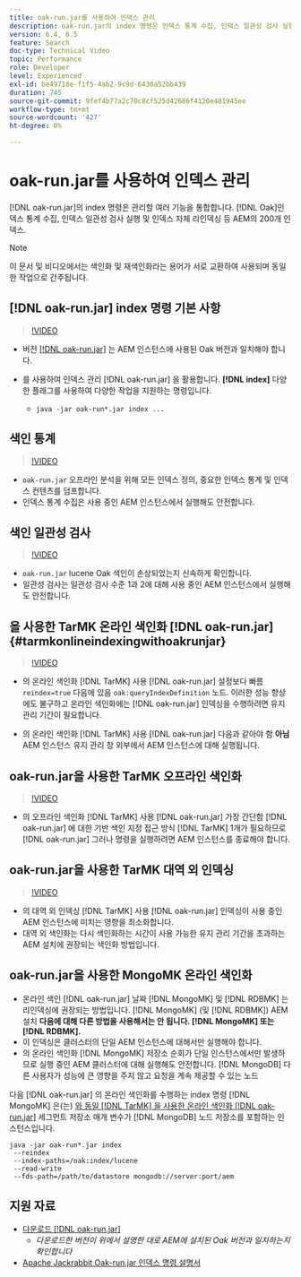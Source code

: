 ```yaml
---
title: oak-run.jar를 사용하여 인덱스 관리
description: oak-run.jar의 index 명령은 인덱스 통계 수집, 인덱스 일관성 검사 실행 및 인덱스 자체 리인덱싱 등 AEM에서 Oak 인덱스를 관리하는 여러 기능을 통합합니다.
version: 6.4, 6.5
feature: Search
doc-type: Technical Video
topic: Performance
role: Developer
level: Experienced
exl-id: be49718e-f1f5-4ab2-9c9d-6430a52bb439
duration: 745
source-git-commit: 9fef4b77a2c70c8cf525d42686f4120e481945ee
workflow-type: tm+mt
source-wordcount: '427'
ht-degree: 0%

---
```


# oak-run.jar를 사용하여 인덱스 관리

[!DNL oak-run.jar]의 index 명령은 관리할 여러 기능을 통합합니다. [!DNL Oak]인덱스 통계 수집, 인덱스 일관성 검사 실행 및 인덱스 자체 리인덱싱 등 AEM의 200개 인덱스.

>[!NOTE]
>
>이 문서 및 비디오에서는 색인화 및 재색인화라는 용어가 서로 교환하여 사용되며 동일한 작업으로 간주됩니다.

## [!DNL oak-run.jar] index 명령 기본 사항

>[!VIDEO](https://video.tv.adobe.com/v/21475?quality=12&learn=on)

* 버전 [[!DNL oak-run.jar]](https://repository.apache.org/service/local/artifact/maven/redirect?r=releases&amp;g=org.apache.jackrabbit&amp;a=oak-run&amp;v=1.8.0) 는 AEM 인스턴스에 사용된 Oak 버전과 일치해야 합니다.
* 를 사용하여 인덱스 관리 [!DNL oak-run.jar] 을 활용합니다. **[!DNL index]** 다양한 플래그를 사용하여 다양한 작업을 지원하는 명령입니다.

   * `java -jar oak-run*.jar index ...`

## 색인 통계

>[!VIDEO](https://video.tv.adobe.com/v/21477?quality=12&learn=on)

* `oak-run.jar` 오프라인 분석을 위해 모든 인덱스 정의, 중요한 인덱스 통계 및 인덱스 컨텐츠를 덤프합니다.
* 인덱스 통계 수집은 사용 중인 AEM 인스턴스에서 실행해도 안전합니다.

## 색인 일관성 검사

>[!VIDEO](https://video.tv.adobe.com/v/21476?quality=12&learn=on)

* `oak-run.jar` lucene Oak 색인이 손상되었는지 신속하게 확인합니다.
* 일관성 검사는 일관성 검사 수준 1과 2에 대해 사용 중인 AEM 인스턴스에서 실행해도 안전합니다.

## 을 사용한 TarMK 온라인 색인화 [!DNL oak-run.jar] {#tarmkonlineindexingwithoakrunjar}

>[!VIDEO](https://video.tv.adobe.com/v/21479?quality=12&learn=on)

* 의 온라인 색인화 [!DNL TarMK] 사용 [!DNL oak-run.jar] 설정보다 빠름 `reindex=true` 다음에 있음 `oak:queryIndexDefinition` 노드. 이러한 성능 향상에도 불구하고 온라인 색인화에는 [!DNL oak-run.jar] 인덱싱을 수행하려면 유지 관리 기간이 필요합니다.

* 의 온라인 색인화 [!DNL TarMK] 사용 [!DNL oak-run.jar] 다음과 같아야 함 **아님** AEM 인스턴스 유지 관리 창 외부에서 AEM 인스턴스에 대해 실행됩니다.

## oak-run.jar을 사용한 TarMK 오프라인 색인화

>[!VIDEO](https://video.tv.adobe.com/v/21478?quality=12&learn=on)

* 의 오프라인 색인화 [!DNL TarMK] 사용 [!DNL oak-run.jar] 가장 간단함 [!DNL oak-run.jar] 에 대한 기반 색인 지정 접근 방식 [!DNL TarMK] 1개가 필요하므로 [!DNL oak-run.jar] 그러나 명령을 실행하려면 AEM 인스턴스를 종료해야 합니다.

## oak-run.jar을 사용한 TarMK 대역 외 인덱싱

>[!VIDEO](https://video.tv.adobe.com/v/21480?quality=12&learn=on)

* 의 대역 외 인덱싱 [!DNL TarMK] 사용 [!DNL oak-run.jar] 인덱싱이 사용 중인 AEM 인스턴스에 미치는 영향을 최소화합니다.
* 대역 외 색인화는 다시 색인화하는 시간이 사용 가능한 유지 관리 기간을 초과하는 AEM 설치에 권장되는 색인화 방법입니다.

## oak-run.jar을 사용한 MongoMK 온라인 색인화

* 온라인 색인 [!DNL oak-run.jar] 날짜 [!DNL MongoMK] 및 [!DNL RDBMK] 는 리인덱싱에 권장되는 방법입니다. [!DNL MongoMK] (및 [!DNL RDBMK]) AEM 설치 **다음에 대해 다른 방법을 사용해서는 안 됩니다. [!DNL MongoMK] 또는 [!DNL RDBMK].**
* 이 인덱싱은 클러스터의 단일 AEM 인스턴스에 대해서만 실행해야 합니다.
* 의 온라인 색인화 [!DNL MongoMK] 저장소 순회가 단일 인스턴스에서만 발생하므로 실행 중인 AEM 클러스터에 대해 실행해도 안전합니다. [!DNL MongoDB] 다른 사용자가 성능에 큰 영향을 주지 않고 요청을 계속 제공할 수 있는 노드

다음 [!DNL oak-run.jar] 의 온라인 색인화를 수행하는 index 명령 [!DNL MongoMK] 은(는) [와 동일 [!DNL TarMK] 을 사용한 온라인 색인화 [!DNL oak-run.jar]](#tarmkonlineindexingwithoakrunjar) 세그먼트 저장소 매개 변수가 [!DNL MongoDB] 노드 저장소를 포함하는 인스턴스입니다.

```
java -jar oak-run*.jar index
 --reindex
 --index-paths=/oak:index/lucene
 --read-write
 --fds-path=/path/to/datastore mongodb://server:port/aem
```

## 지원 자료

* [다운로드 [!DNL oak-run.jar]](https://repository.apache.org/#nexus-search;gav~org.apache.jackrabbit~oak-run~~~~kw,versionexpand)
   * *다운로드한 버전이 위에서 설명한 대로 AEM에 설치된 Oak 버전과 일치하는지 확인합니다*
* [Apache Jackrabbit Oak-run.jar 인덱스 명령 설명서](https://jackrabbit.apache.org/oak/docs/query/oak-run-indexing.html)
